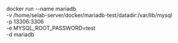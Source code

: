 docker run --name mariadb \
    -v /home/selab-server/docker/mariadb-test/datadir:/var/lib/mysql \
    -p 13306:3306 \
    -e MYSQL_ROOT_PASSWORD=test \
    -d mariadb